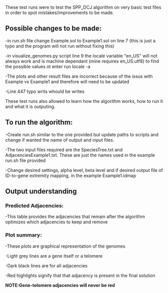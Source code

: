 These test runs were to test the SPP_DCJ algorithm on very basic test files in order to spot mistakes/improvements to be made.

## Possible changes to be made:

-in run.sh file change Example.sol to Example1.sol on line 7 (this is just a typo and the program will not run without fixing this)

-in visualize_genomes.py script line 9 the locale variable "en_US" will not always work and is machine dependant (mine requires en_US.utf8) to find the possible values ot enter run locale -a 

-The plots and other result files are incorrect because of the issus with Example vs Example1 and therefore will need to be updated

-Line 447 typo writs whould be writes


These test runs also allowed to learn how the algorithm works, how to run it and what it is outputing.


## To run the algorithm:

-Create run.sh similar to the one provided but update paths to scripts and change if wanted the name of output and input files.

-The two input files required are the SpeciesTree.txt and AdjacenciesExample1.txt. These are just the names used in the example run.sh file provided

-Change desired settings, alpha level, beta level and if desired output file of ID-to-gene extremity mapping, in the example Example1.idmap


## Output understanding

### Predicted Adjacencies:

-This table provides the adjacencies that remain after the algorithm optimizes which adjacencies to keep and remove


### Plot summary:

-These plots are graphical representation of the genomes

-Light grey lines are a gene itself or a telomere

-Dark black lines are for all adjacencies

-Red highlights signify that that adjacency is present in the final solution

   **NOTE:Gene-telomere adjacencies will never be red**
